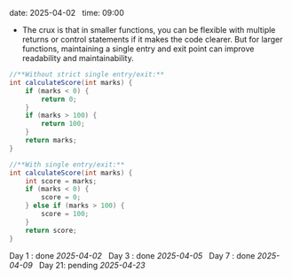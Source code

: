 date: 2025-04-02  
time: 09:00  


- The crux is that in smaller functions, you can be flexible with multiple returns or control statements if it makes the code clearer. But for larger functions, maintaining a single entry and exit point can improve readability and maintainability.

```java
//**Without strict single entry/exit:**
int calculateScore(int marks) {
    if (marks < 0) {
        return 0;
    }
    if (marks > 100) {
        return 100;
    }
    return marks;
}
```

```java
//**With single entry/exit:**
int calculateScore(int marks) {
    int score = marks;
    if (marks < 0) {
        score = 0;
    } else if (marks > 100) {
        score = 100;
    }
    return score;
}
```

Day 1 : done *2025-04-02*  
Day 3 : done *2025-04-05*  
Day 7 : done *2025-04-09*  
Day 21: pending *2025-04-23*
